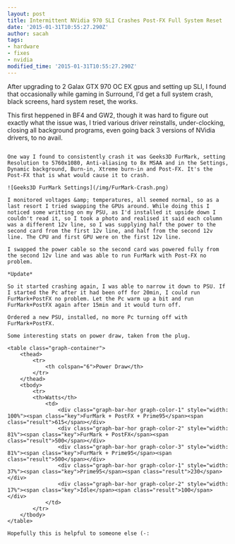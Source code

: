 ```yaml
---
layout: post
title: Intermittent NVidia 970 SLI Crashes Post-FX Full System Reset
date: '2015-01-31T10:55:27.290Z'
author: sacah
tags:
- hardware
- fixes
- nvidia
modified_time: '2015-01-31T10:55:27.290Z'
---
```


After upgrading to 2 Galax GTX 970 OC EX gpus and setting up SLI, I found that occasionally while gaming in Surround, I'd get a full system crash, black screens, hard system reset, the works.

This first heppened in BF4 and GW2, though it was hard to figure out exactly what the issue was, I tried various driver reinstalls, under-clocking, closing all background programs, even going back 3 versions of NVidia drivers, to no avail.

~~~fold~~~

One way I found to consistently crash it was Geeks3D FurMark, setting Resolution to 5760x1080, Anti-aliasing to 8x MSAA and in the Settings, Dynamic background, Burn-in, Xtreme burn-in and Post-FX. It's the Post-FX that is what would cause it to crash.

![Geeks3D FurMark Settings](/img/FurMark-Crash.png)

I monitored voltages &amp; temperatures, all seemed normal, so as a last resort I tried swapping the GPUs around. While doing this I noticed some writting on my PSU, as I'd installed it upside down I couldn't read it, so I took a photo and realised it said each column was a different 12v line, so I was supplying half the power to the second card from the first 12v line, and half from the second 12v line. The CPU and first GPU were on the first 12v line.

I swapped the power cable so the second card was powered fully from the second 12v line and was able to run FurMark with Post-FX no problem.

*Update*

So it started crashing again, I was able to narrow it down to PSU. If I started the Pc after it had been off for 20min, I could run FurMark+PostFX no problem. Let the Pc warm up a bit and run FurMark+PostFX again after 15min and it would turn off.

Ordered a new PSU, installed, no more Pc turning off with FurMark+PostFX.

Some interesting stats on power draw, taken from the plug.

<table class="graph-container">
    <thead>
        <tr>
            <th colspan="6">Power Draw</th>
        </tr>
    </thead>
    <tbody>
        <tr>
        <th>Watts</th>
            <td>
                <div class="graph-bar-hor graph-color-1" style="width: 100%"><span class="key">FurMark + PostFX + Prime95</span><span class="result">615</span></div>
                <div class="graph-bar-hor graph-color-2" style="width: 81%"><span class="key">FurMark + PostFX</span><span class="result">500</span></div>
                <div class="graph-bar-hor graph-color-3" style="width: 81%"><span class="key">FurMark + Prime95</span><span class="result">500</span></div>
                <div class="graph-bar-hor graph-color-1" style="width: 37%"><span class="key">Prime95</span><span class="result">230</span></div>
                <div class="graph-bar-hor graph-color-2" style="width: 17%"><span class="key">Idle</span><span class="result">100</span></div>
            </td>
        </tr>
    </tbody>
</table>

Hopefully this is helpful to someone else (-:
